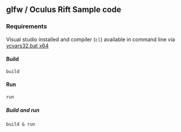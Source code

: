 ## glfw / Oculus Rift Sample code

### Requirements

Visual studio installed and compiler (`cl`) available in command line via [vcvars32.bat x64](https://docs.microsoft.com/en-us/cpp/build/building-on-the-command-line)

#### Build

```
build
```

#### Run

```
run
```

##### Build and run

```
build & run
```
